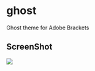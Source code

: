 ghost
=====

Ghost theme for Adobe Brackets

## ScreenShot

![](http://gyazo.com/0472e142e2f490edf313543d8e28900a/raw)